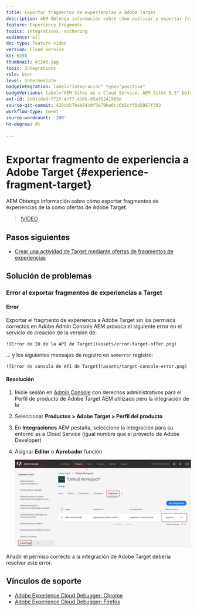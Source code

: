 ```yaml
---
title: Exportar fragmentos de experiencias a Adobe Target
description: AEM Obtenga información sobre cómo publicar y exportar fragmentos de experiencias como ofertas de Adobe Target.
feature: Experience Fragments
topics: integrations, authoring
audience: all
doc-type: feature video
version: Cloud Service
kt: 6350
thumbnail: 41245.jpg
topic: Integrations
role: User
level: Intermediate
badgeIntegration: label="Integración" type="positive"
badgeVersions: label="AEM Sites as a Cloud Service, AEM Sites 6.5" before-title="false"
exl-id: 2c01cda8-f72f-47f7-a36b-95afd241906e
source-git-commit: 420dbb7bab84c0f3e79be0cc6b5cff0d5867f303
workflow-type: tm+mt
source-wordcount: '200'
ht-degree: 4%

---
```


# Exportar fragmento de experiencia a Adobe Target {#experience-fragment-target}

AEM Obtenga información sobre cómo exportar fragmentos de experiencias de la como ofertas de Adobe Target.

>[!VIDEO](https://video.tv.adobe.com/v/41245?quality=12&learn=on)

## Pasos siguientes

+ [Crear una actividad de Target mediante ofertas de fragmentos de experiencias](./create-target-activity.md)

## Solución de problemas

### Error al exportar fragmentos de experiencias a Target

#### Error

Exportar el fragmento de experiencia a Adobe Target sin los permisos correctos en Adobe Admin Console AEM provoca el siguiente error en el servicio de creación de la versión de:

    ![Error de IU de la API de Target](assets/error-target-offer.png)

... y los siguientes mensajes de registro en `aemerror` registro:

    ![Error de consola de API de Target](assets/target-console-error.png)

#### Resolución

1. Inicie sesión en [Admin Console](https://adminconsole.adobe.com/) con derechos administrativos para el Perfil de producto de Adobe Target AEM utilizado pero la integración de la
2. Seleccionar __Productos > Adobe Target > Perfil del producto__
3. En __Integraciones__ AEM pestaña, seleccione la integración para su entorno as a Cloud Service (igual nombre que el proyecto de Adobe Developer)
4. Asignar __Editor__ o __Aprobador__ función

   ![Error de API de Target](assets/target-permissions.png)

Añadir el permiso correcto a la integración de Adobe Target debería resolver este error.

## Vínculos de soporte

+ [Adobe Experience Cloud Debugger: Chrome](https://chrome.google.com/webstore/detail/adobe-experience-platform/bfnnokhpnncpkdmbokanobigaccjkpob)
+ [Adobe Experience Cloud Debugger: Firefox](https://addons.mozilla.org/en-US/firefox/addon/adobe-experience-platform-dbg/)
